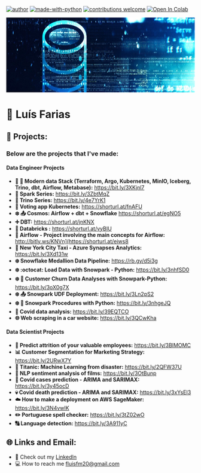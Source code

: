 [![author](https://img.shields.io/badge/author-luismatias-red)](https://www.linkedin.com/in/lu%C3%ADs-fernando-matias-de-farias-52234b20a/) [![made-with-python](https://img.shields.io/badge/Made%20with-Python-1f425f.svg)](https://www.python.org/) [![contributions welcome](https://img.shields.io/badge/contributions-welcome-brightgreen.svg?style=flat)](https://github.com/Luis20matias) [![Open In Colab](https://colab.research.google.com/assets/colab-badge.svg)](https://chrome.google.com/webstore/detail/open-in-colab/iogfkhleblhcpcekbiedikdehleodpjo)

<p>
 <img src="data_banner.jpeg" width="900" height="200"/ >
<p>
 
# :pushpin: Luís Farias
 

## :battery: Projects:
### Below are the projects that I've made:

#### Data Engineer Projects
* **:rabbit2: :star2: Modern data Stack (Terraform, Argo, Kubernetes, MinIO, Iceberg, Trino, dbt, Airflow, Metabase):** https://bit.ly/3XKjnl7
* **:star2: Spark Series:** https://bit.ly/3ZbtMqZ
* **:rabbit: Trino Series:** https://bit.ly/4e7YrK1
* **:scroll: Voting app Kubernetes:** https://shorturl.at/fnAFU
* **:snowflake: :outbox_tray: Cosmos: Airflow + dbt + Snowflake** https://shorturl.at/egNO5
* **:heavy_plus_sign: DBT:** https://shorturl.at/jnKNX
* **:gift: Databricks :** https://shorturl.at/vyBIU
* **:white_flower: Airflow - Project involving the main concepts for Airflow:** http://bitly.ws/KNVn](https://shorturl.at/eiws8
* **:taxi: New York City Taxi - Azure Synapses Analytics:** https://bit.ly/3Xd131w
* **:snowflake: Snowflake Medallion Data Pipeline:** https://rb.gy/d5i3g
* **:snowflake: :octocat: Load Data with Snowpark - Python:** https://bit.ly/3nhfSD0
* **:snowflake: :mag_right: Customer Churn Data Analyses with Snowpark-Python:** https://bit.ly/3oX0g7X
* **:snowflake: :outbox_tray: Snowpark UDF Deployment:** https://bit.ly/3Ln2pS2
* **:snowflake: :page_with_curl: Snowpark Procedures with Python:** https://bit.ly/3nhgeJQ
* **:syringe:  Covid data analysis:** https://bit.ly/39EQTCO
* **:globe_with_meridians: Web scraping in a car website:** https://bit.ly/3QCwKha

#### Data Scientist Projects
* **:necktie: Predict attrition of your valuable employees:** https://bit.ly/3BlMOMC
* **:bar_chart: Customer Segmentation for Marketing Strategy:** https://bit.ly/2URwX7Y
* **:ship:  Titanic: Machine Learning from disaster:** https://bit.ly/2QFW37U
* **:movie_camera:  NLP sentiment analysis of films:** https://bit.ly/3OtBunp
* **:hospital:  Covid cases prediction - ARIMA and SARIMAX:** https://bit.ly/3y45ocD
* **:skull:  Covid death prediction - ARIMA and SARIMAX:** https://bit.ly/3xYsEI3
* **:cloud: How to make a deployment on AWS SageMaker:** https://bit.ly/3N4vwIK
* **:pencil2: Portuguese spell checker:** https://bit.ly/3tZ02wO
* **:capital_abcd: Language detection:** https://bit.ly/3A911yC
 


## :globe_with_meridians: Links and Email:
* :page_with_curl: Check out my [LinkedIn](https://www.linkedin.com/in/lu%C3%ADs-fernando-matias-de-farias-52234b20a/?locale=en_US)
* :computer: How to reach me fluisfm20@gmail.com

 
